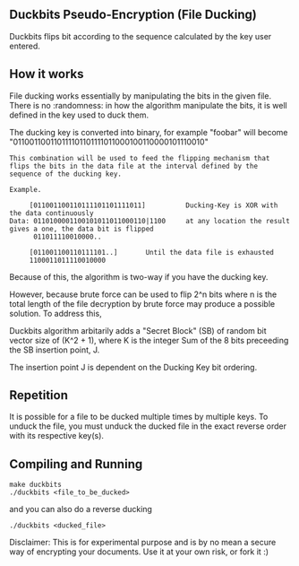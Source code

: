 ## Duckbits Pseudo-Encryption (File Ducking)
Duckbits flips bit according to the sequence calculated by the key user entered. 

## How it works

File ducking works essentially by manipulating the bits in the given file. There is no :randomness: in how the algorithm manipulate the bits, it is well defined in the key used to duck them. 

The ducking key is converted into binary, for example "foobar" will become "011001100110111101101111011000100110000101110010"

    This combination will be used to feed the flipping mechanism that flips the bits in the data file at the interval defined by the sequence of the ducking key.

    Example. 

         [011001100110111101101111011]          Ducking-Key is XOR with the data continuously
    Data: 0110100001100101011011000110|1100     at any location the result gives a one, the data bit is flipped
          011011110010000..

         [011001100110111101..]       Until the data file is exhausted
         1100011011110010000

Because of this, the algorithm is two-way if you have the ducking key. 

However, because brute force can be used to flip 2^n bits where n is the total length of the file decryption by brute force may produce a possible solution. To address this, 

Duckbits algorithm arbitarily adds a "Secret Block" (SB) of random bit vector size of (K^2 + 1), where K is the integer Sum of the 8 bits preceeding the SB insertion point, J. 

The insertion point J is dependent on the Ducking Key bit ordering. 

## Repetition

It is possible for a file to be ducked multiple times by multiple keys. To unduck the file, you must unduck the ducked file in the exact reverse order with its respective key(s). 

## Compiling and Running
     
    make duckbits
    ./duckbits <file_to_be_ducked>

and you can also do a reverse ducking

    ./duckbits <ducked_file>

Disclaimer: This is for experimental purpose and is by no mean a secure way of encrypting your documents. Use it at your own risk, or fork it :)
